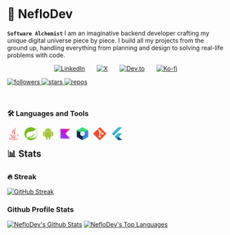 # 🚀 NefloDev
**`Software Alchemist`**
I am an imaginative backend developer crafting my unique digital universe piece by piece. I build all my projects from the ground up, handling everything from planning and design to solving real-life problems with code.

<p align="center">
  <a href="https://www.linkedin.com/in/alejandro-nebot-flores-b325b7214/"><img width="32px" alt="LinkedIn" title="LinkedIn" src="https://i.imgur.com/yRpa1dQ.png"/></a>
  &#8287;&#8287;&#8287;&#8287;&#8287;
  <a href="https://x.com/NefloDeveloper"><img width="32px" alt="X" title="X" src="https://i.imgur.com/AixJgnm.png"/></a>
  &#8287;&#8287;&#8287;&#8287;&#8287;
  <a href="https://dev.to/neflodev"><img width="32px" alt="Dev.to" title="NefloDev Dev.to" src="https://i.imgur.com/mVm29vK.png"></a>
  &#8287;&#8287;&#8287;&#8287;&#8287;
  <a href="hhttps://ko-fi.com/neflodev"><img width="32px" alt="Ko-fi" title="Buy me a coffee" src="https://i.imgur.com/PpLeD3K.png"/></a>
</p>
<p align="left">
  <a href="https://github.com/NefloDev?tab=followers">
    <img alt="followers" title="Follow me on GitHub" src="https://custom-icon-badges.demolab.com/github/followers/NefloDev?color=8945b0&labelColor=a55dcf&style=for-the-badge&logo=person-add&labelFollow&logoColor=white"/>
  </a>
  <a href="https://github.com/NefloDev?tab=repositories&sort=stargazers">
    <img alt="stars" title="Total stars on GitHub" src="https://custom-icon-badges.demolab.com/github/stars/NefloDev?color=c9c11a&labelColor=f2ea49&style=for-the-badge&logo=star&logoColor=black"/>
  </a>
  <a href="https://github.com/NefloDev?tab=repositories">
    <img alt="repos" title="All GitHub repositories" src="https://custom-icon-badges.demolab.com/badge/-Click%20Here%20For%20All%20My%20Repos-3d1a6e?style=for-the-badge&logoColor=white&logo=repo"/>
  </a>
</p>
<br/>

### 🛠️ Languages and Tools
<img align="left" alt="Java" width="30px" style="padding-right:10px;" src="https://github.com/devicons/devicon/blob/v2.16.0/icons/java/java-plain.svg"/>
<img align="left" alt="Spring" width="30px" style="padding-right:10px;" src="https://github.com/devicons/devicon/blob/v2.16.0/icons/spring/spring-original.svg"/>
<img align="left" alt="Android" width="30px" style="padding-right:10px;" src="https://github.com/devicons/devicon/blob/v2.16.0/icons/android/android-original.svg"/>
<img align="left" alt="Kotlin" width="30px" style="padding-right:10px;" src="https://github.com/devicons/devicon/blob/v2.16.0/icons/kotlin/kotlin-original.svg"/>
<img align="left" alt="JetpackCompose" width="30px" style="padding-right:10px;" src="https://github.com/devicons/devicon/blob/v2.16.0/icons/jetpackcompose/jetpackcompose-original.svg"/>
<img align="left" alt="Git" width="30px" style="padding-right:10px;" src="https://github.com/devicons/devicon/blob/v2.16.0/icons/git/git-original.svg"/>
<img align="left" alt="Flutter" width="30px" style="padding-right:10px;" src="https://github.com/devicons/devicon/blob/v2.16.0/icons/flutter/flutter-original.svg"/>
<br/>

## 📊 Stats
### 🔥 Streak
<a href="https://git.io/streak-stats"><img src="https://streak-stats.demolab.com?user=NefloDev&theme=nightowl&hide_border=true&exclude_days=Sun%2CSat" alt="GitHub Streak" /></a>
### Github Profile Stats
<a href="https://github.com/anuraghazra/github-readme-stats"><img alt="NefloDev's Github Stats" src="https://denvercoder1-github-readme-stats.vercel.app/api/username=NefloDev&show_icons=true&include_all_commits=true&count_private=true&theme=nightowl&hide_border=true" height="192px"/></a>
<a href="https://github.com/anuraghazra/github-readme-stats"><img alt="NefloDev's Top Languages" src="https://denvercoder1-github-readme-stats.vercel.app/api/top-langs/username=NefloDev&langs_count=9&layout=compact&theme=nightowl&hide_border=true" height="192px"/></a>
